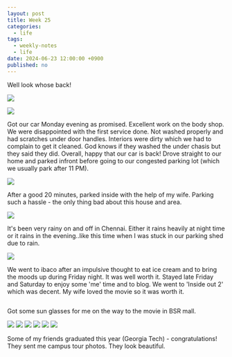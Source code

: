 ```yaml
---
layout: post
title: Week 25
categories:
  - life
tags:
  - weekly-notes
  - life
date: 2024-06-23 12:00:00 +0900
published: no
---
```

Well look whose back!

![](https://i.imgur.com/SoQkBoP.jpg)

![](https://i.imgur.com/YiVwSyl.jpg)

Got our car Monday evening as promised. Excellent work on the body shop. We were disappointed with the first service done. Not washed properly and had scratches under door handles. Interiors were dirty which we had to complain to get it cleaned. God knows if they washed the under chasis but they said they did. Overall, happy that our car is back! Drove straight to our home and parked infront before going to our congested parking lot (which we usually park after 11 PM).

![](https://i.imgur.com/IIlF2vF.jpg)

After a good 20 minutes, parked inside with the help of my wife. Parking such a hassle - the only thing bad about this house and area.

![](https://i.imgur.com/V4a0BY0.jpg)

It's been very rainy on and off in Chennai. Either it rains heavily at night time or it rains in the evening..like this time when I was stuck in our parking shed due to rain.

![](https://i.imgur.com/c8iwFpX.jpg)

We went to ibaco after an impulsive thought to eat ice cream and to bring the moods up during Friday night. It was well worth it. Stayed late Friday and Saturday to enjoy some 'me' time and to blog. We went to 'Inside out 2' which was decent. My wife loved the movie so it was worth it.

![]()

Got some sun glasses for me on the way to the movie in BSR mall.

![](https://i.imgur.com/hDYDBN9.jpg)
![](https://i.imgur.com/4FQpul6.jpg)
![](https://i.imgur.com/MJHnmWB.jpg)
![](https://i.imgur.com/MtlkzDp.jpg)
![](https://i.imgur.com/DYhjngQ.jpg)
![](https://i.imgur.com/wxwO0oB.jpg)

Some of my friends graduated this year (Georgia Tech) - congratulations! They sent me campus tour photos. They look beautiful.